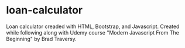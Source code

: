 # loan-calculator
Loan calculator creaded with HTML, Bootstrap, and Javascript. Created while following along with Udemy course "Modern Javascript From The Beginning" by Brad Traversy.
